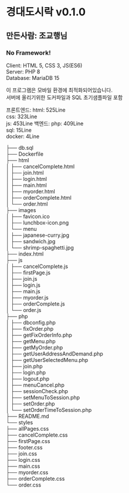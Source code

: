 # 경대도시락 v0.1.0  

## 만든사람: 조교행님  

### No Framework!  
Client: HTML 5, CSS 3, JS(ES6)  
Server: PHP 8  
Database: MariaDB 15  
  
이 프로그램은 모바일 환경에 최적화되어있습니다.  
서버에 올리기위한 도커파일과 SQL 초기샘플파일 포함  

프론트엔드: 
  html: 525Line  
  css: 323Line  
  js: 453Line
백엔드: 
  php: 409Line  
  sql: 15Line  
  docker: 4Line  

├── db.sql  
├── Dockerfile  
├── html  
│   ├── cancelComplete.html  
│   ├── join.html  
│   ├── login.html  
│   ├── main.html  
│   ├── myorder.html  
│   ├── orderComplete.html  
│   └── order.html  
├── images  
│   ├── favicon.ico  
│   ├── lunchbox-icon.png  
│   └── menu  
│       ├── japanese-curry.jpg  
│       ├── sandwich.jpg  
│       └── shrimp-spaghetti.jpg  
├── index.html  
├── js  
│   ├── cancelComplete.js  
│   ├── firstPage.js  
│   ├── join.js  
│   ├── login.js  
│   ├── main.js  
│   ├── myorder.js  
│   ├── orderComplete.js  
│   └── order.js  
├── php  
│   ├── dbconfig.php  
│   ├── fixOrder.php  
│   ├── getFixOrderInfo.php  
│   ├── getMenu.php  
│   ├── getMyOrder.php  
│   ├── getUserAddressAndDemand.php  
│   ├── getUserSelectedMenu.php  
│   ├── join.php  
│   ├── login.php  
│   ├── logout.php  
│   ├── menuCancel.php  
│   ├── sessionCheck.php  
│   ├── setMenuToSession.php  
│   ├── setOrder.php  
│   └── setOrderTimeToSession.php  
├── README.md  
└── styles  
    ├── allPages.css  
    ├── cancelComplete.css  
    ├── firstPage.css  
    ├── footer.css  
    ├── join.css  
    ├── login.css  
    ├── main.css  
    ├── myorder.css  
    ├── orderComplete.css  
    └── order.css  